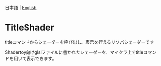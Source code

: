 日本語 | [English](https://github.com/midorikuma/TitleShader/blob/main/README.md)
# TitleShader
titleコマンドからシェーダーを呼び出し、表示を行えるリソパシェーダーです

Shadertoy向けglslファイルに書かれたシェーダーを、マイクラ上でtitleコマンドを用いて表示できます。